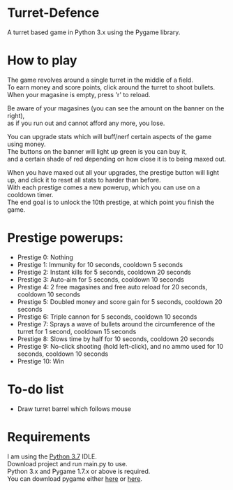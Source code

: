 # Turret-Defence
A turret based game in Python 3.x using the Pygame library.

# How to play
The game revolves around a single turret in the middle of a field.\
To earn money and score points, click around the turret to shoot bullets.\
When your magasine is empty, press 'r' to reload.

Be aware of your magasines (you can see the amount on the banner on the right),\
as if you run out and cannot afford any more, you lose.

You can upgrade stats which will buff/nerf certain aspects of the game using money.\
The buttons on the banner will light up green is you can buy it,\
and a certain shade of red depending on how close it is to being maxed out.

When you have maxed out all your upgrades, the prestige button will light up, and click it to reset all stats to harder than before.\
With each prestige comes a new powerup, which you can use on a cooldown timer.\
The end goal is to unlock the 10th prestige, at which point you finish the game.

# Prestige powerups:
- Prestige 0: Nothing
- Prestige 1: Immunity for 10 seconds, cooldown 5 seconds
- Prestige 2: Instant kills for 5 seconds, cooldown 20 seconds
- Prestige 3: Auto-aim for 5 seconds, cooldown 10 seconds
- Prestige 4: 2 free magasines and free auto reload for 20 seconds, cooldown 10 seconds
- Prestige 5: Doubled money and score gain for 5 seconds, cooldown 20 seconds
- Prestige 6: Triple cannon for 5 seconds, cooldown 10 seconds
- Prestige 7: Sprays a wave of bullets around the circumference of the turret for 1 second, cooldown 15 seconds
- Prestige 8: Slows time by half for 10 seconds, cooldown 20 seconds
- Prestige 9: No-click shooting (hold left-click), and no ammo used for 10 seconds, cooldown 10 seconds
- Prestige 10: Win

# To-do list
- Draw turret barrel which follows mouse

# Requirements
I am using the [Python 3.7](https://www.python.org/downloads/release/python-370/) IDLE.\
Download project and run main.py to use.\
Python 3.x and Pygame 1.7.x or above is required.\
You can download pygame either [here](https://www.pygame.org/download.shtml) or [here](https://bitbucket.org/pygame/pygame/downloads/).
